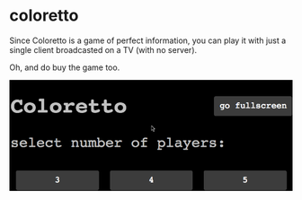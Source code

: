 # coloretto

Since Coloretto is a game of perfect information, 
you can play it with just a single client broadcasted
on a TV (with no server).

Oh, and do buy the game too.

![demo](demo.gif)
